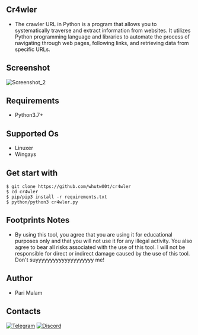 ## Cr4wler
- The crawler URL in Python is a program that allows you to systematically traverse and extract information from websites. It utilizes Python programming language and libraries to automate the process of navigating through web pages, following links, and retrieving data from specific URLs.
## Screenshot
![Screenshot_2](https://github.com/whutw00t/cr4wler/assets/25004320/0fe81966-7643-426e-87b0-59c14c3c616f)
## Requirements
- Python3.7+
## Supported Os
- Linuxer
- Wingays
## Get start with
```
$ git clone https://github.com/whutw00t/cr4wler
$ cd cr4wler
$ pip/pip3 install -r requirements.txt
$ python/python3 cr4wler.py
```
## Footprints Notes
- By using this tool, you agree that you are using it for educational purposes only and that you will not use it for any illegal activity. You also agree to bear all risks associated with the use of this tool. I will not be responsible for direct or indirect damage caused by the use of this tool. Don't suyyyyyyyyyyyyyyyyyyyy me!
## Author
- Pari Malam
## Contacts
[![Telegram](https://img.shields.io/badge/-Telegram-blue)](https://telegram.me/SurpriseMTFK)
[![Discord](https://img.shields.io/badge/-Discord-purple)](https://discordapp.com/users/829404192585678858)
